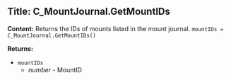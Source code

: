 ## Title: C_MountJournal.GetMountIDs

**Content:**
Returns the IDs of mounts listed in the mount journal.
`mountIDs = C_MountJournal.GetMountIDs()`

**Returns:**
- `mountIDs`
  - *number* - MountID